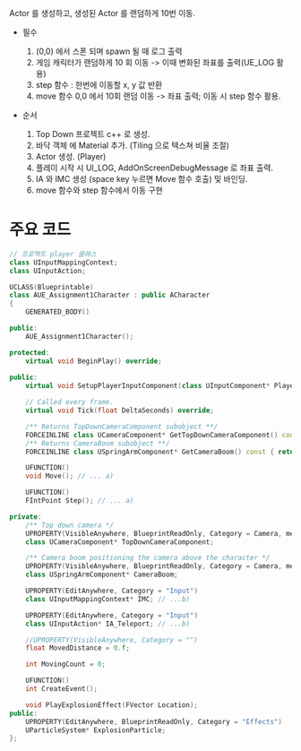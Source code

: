 Actor 를 생성하고, 생성된 Actor 를 랜덤하게 10번 이동.

- 필수
	1. (0,0) 에서 스폰 되며 spawn 될 때 로그 출력
	2. 게임 캐릭터가 랜덤하게 10 회 이동 -> 이때 변화된 좌표를 출력(UE_LOG 활용)
	3.  step 함수 :  한번에 이동할 x, y 값 반환
	4. move 함수 0,0 에서 10회 랜덤 이동 -> 좌표 출력; 이동 시 step 함수 활용.

- 순서
	1. Top Down 프로젝트 c++ 로 생성.
	2. 바닥 객체 에 Material 추가. (Tiling 으로 텍스쳐 비율 조절)
	3. Actor 생성. (Player)
	4. 플레이 시작 시 UI_LOG, AddOnScreenDebugMessage 로 좌표 출력.
	5. IA 와 IMC 생성 (space key 누르면 Move 함수 호출) 및 바인딩.
	6. move 함수와 step 함수에서 이동 구현

# 주요 코드

```c++
// 프로젝트 player 클래스
class UInputMappingContext;
class UInputAction;

UCLASS(Blueprintable)
class AUE_Assignment1Character : public ACharacter
{
	GENERATED_BODY()

public:
	AUE_Assignment1Character();

protected:
	virtual void BeginPlay() override;
	
public:
	virtual void SetupPlayerInputComponent(class UInputComponent* PlayerInputComponent) override;

	// Called every frame.
	virtual void Tick(float DeltaSeconds) override;

	/** Returns TopDownCameraComponent subobject **/
	FORCEINLINE class UCameraComponent* GetTopDownCameraComponent() const { return TopDownCameraComponent; }
	/** Returns CameraBoom subobject **/
	FORCEINLINE class USpringArmComponent* GetCameraBoom() const { return CameraBoom; }

	UFUNCTION()
	void Move(); // ... a)

	UFUNCTION()
	FIntPoint Step(); // ... a)

private:
	/** Top down camera */
	UPROPERTY(VisibleAnywhere, BlueprintReadOnly, Category = Camera, meta = (AllowPrivateAccess = "true"))
	class UCameraComponent* TopDownCameraComponent;

	/** Camera boom positioning the camera above the character */
	UPROPERTY(VisibleAnywhere, BlueprintReadOnly, Category = Camera, meta = (AllowPrivateAccess = "true"))
	class USpringArmComponent* CameraBoom;

	UPROPERTY(EditAnywhere, Category = "Input")
	class UInputMappingContext* IMC; // ...b)

	UPROPERTY(EditAnywhere, Category = "Input")
	class UInputAction* IA_Teleport; // ...b)

	//UPROPERTY(VisibleAnywhere, Category = "")
	float MovedDistance = 0.f;

	int MovingCount = 0;

	UFUNCTION()
	int CreateEvent();

	void PlayExplosionEffect(FVector Location);
public:
	UPROPERTY(EditAnywhere, BlueprintReadOnly, Category = "Effects")
	UParticleSystem* ExplosionParticle;
};


```